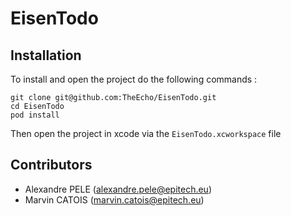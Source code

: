 # EisenTodo
## Installation

To install and open the project do the following commands :

    git clone git@github.com:TheEcho/EisenTodo.git
    cd EisenTodo
    pod install

Then open the project in xcode via the `EisenTodo.xcworkspace` file

## Contributors
* Alexandre PELE (alexandre.pele@epitech.eu)
* Marvin CATOIS (marvin.catois@epitech.eu)
